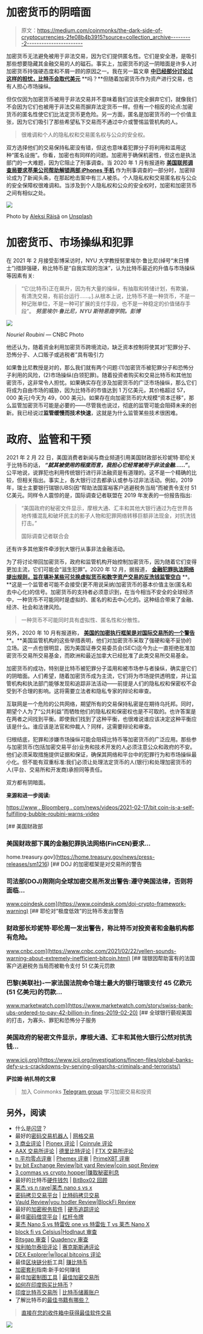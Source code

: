 # 加密货币的阴暗面

> 原文：<https://medium.com/coinmonks/the-dark-side-of-cryptocurrencies-2fe08b4b3915?source=collection_archive---------2----------------------->

加密货币无法避免被用于非法交易，因为它们提供匿名性。它们是安全港，是吸引那些想要隐藏其金融交易的人的磁石。事实上，加密货币的这一阴暗面是许多人对加密货币持强硬态度和不屑一顾的原因之一。我在另一篇文章 [**中已经部分讨论过这样的担忧，比特币会取代美元**](/coinmonks/will-bitcoin-replace-the-us-dollar-f5598add5ef6) **吗？**但随着加密货币作为资产进行交易，也有人担心市场操纵。

但仅仅因为加密货币被用于非法交易并不意味着我们应该完全摒弃它们，就像我们不会因为它们也被用于非法交易而摒弃法定货币一样。但有一个相反的论点:加密货币的匿名性使它们比法定货币更危险。另一方面，匿名是加密货币的一个价值主张，因为它们吸引了那些希望私下交易而不通过中介或警惕监管机构的人。

> 很难调和个人的隐私权和交易匿名权与公众的安全权。

双方选择他们的交易保持私密没有错，但这也意味着犯罪分子将利用和滥用这种“匿名设施”。你看，加密也有同样的问题。加密用于确保机密性，但这也是执法部门的一大难题，因为它阻止了刑事调查。当 2020 年 1 月有报道称 [**美国联邦调查局要求苹果公司帮助解锁两部 iPhones 手机**](https://www.nytimes.com/2020/01/07/technology/apple-fbi-iphone-encryption.html) 作为刑事调查的一部分时，加密辩论成为了新闻头条，在那起枪击案中有三人被杀。个人隐私权和交易匿名权与公众的安全保障权很难调和。当涉及到个人隐私权和公众的安全权时，加密和加密货币之间有相似之处。

![](img/e753d9e3d8be1a75f13881969e351a4c.png)

Photo by [Aleksi Räisä](https://unsplash.com/@denarium_bitcoin?utm_source=medium&utm_medium=referral) on [Unsplash](https://unsplash.com?utm_source=medium&utm_medium=referral)

# **加密货币、市场操纵和犯罪**

在 2021 年 2 月接受彭博采访时，NYU 大学教授努里埃尔·鲁比尼(绰号“末日博士”)措辞强硬，称比特币是“自我实现的泡沫”，认为比特币最近的升值与市场操纵等因素有关:

> “它(比特币)正在飙升，因为有大量的操纵，有抽取和转储计划，有欺骗，有清洗交易，有前台运行……。].从根本上说，比特币不是一种货币，不是一种记账单位，不是一种可扩展的支付手段，也不是一种稳定的价值储存手段”。 ***努里埃尔·鲁比尼，NYU 斯特恩商学院。彭博***

![](img/34f1da475667dda66403756722b3b887.png)

*Nouriel Roubini —* CNBC Photo

他还认为，随着资金利用加密货币跨境流动，缺乏资本控制将使其对“犯罪分子、恐怖分子、人口贩子或逃税者”具有吸引力

如果鲁比尼教授是对的，那么我们就有两个问题:(1)加密货币被犯罪分子和恐怖分子利用的风险，(2)市场操纵(白领犯罪)。随着投资者购买和交易比特币和其他加密货币，这非常令人担忧。如果确实存在涉及加密货币的广泛市场操纵，那么它们将成为自由市场的威胁，因为比特币的市值达到 1 万亿美元，其价格超过 57，000 美元(今天为 49，000 美元)。如果存在向加密货币的大规模“资本迁移”，那么监管加密货币可能是必要的——尽管我也说过，彻底的监管可能会阻碍未来的创新。我已经说过**监管缓慢而技术快速**，这就是为什么监管某些技术很困难。

# **政府、监管和干预**

2021 年 2 月 22 日，美国消费者新闻与商业频道引用美国财政部长珍妮特·耶伦关于比特币的话， ***“就其被使用的程度而言，我担心它经常被用于非法金融……”***。公平地说，说罪犯也利用传统银行进行非法融资是有道理的。这不是一个精确的比较，但相关指出。事实上，各大银行过去都承认或参与过非法活动。例如，2019 年，瑞士主要银行瑞银(UBS)因“帮助法国富裕客户逃避税务当局”而被责令支付 51 亿美元。同样令人震惊的是，国际调查记者联盟在 2019 年发表的一份报告指出:

> “美国政府的秘密文件显示，摩根大通、汇丰和其他大银行通过为在世界各地传播混乱和破坏民主的影子人物和犯罪网络转移巨额非法现金，对抗洗钱打击。”
> 
> 国际调查记者联合会

还有许多其他案件牵涉到大银行从事非法金融活动。

为了将讨论带回加密货币，政府和监管机构开始控制加密货币，因为随着它们变得更加主流，它们可能会“滋生犯罪”。2020 年 12 月，据报道， [**金融犯罪执法网络提出规则，旨在填补某些可兑换虚拟货币和数字资产交易的反洗钱监管空白**](https://home.treasury.gov/news/press-releases/sm1216) **。**这是一个监管者可能不会接受(更不用说采纳)加密货币的基本价值主张(匿名和去中心化)的信号。加密货币的支持者必须意识到，在当今相当不安全的全球经济中，一种货币不可能同时是虚拟的、匿名的和去中心化的。这种结合带来了金融、经济、社会和法律风险。

> 一种货币不可能同时具有虚拟性、匿名性和分散性。

另外，2020 年 10 月有报道称， [**美国的加密执行框架是对国际交易所的一个警告**](https://www.coindesk.com/doj-crypto-framework-warning) **。**美国监管机构的这些举措表明，他们对加密货币采取了强硬和毫不妥协的立场。这一点也很明显，因为美国证券交易委员会(SEC)迄今为止一直拒绝批准加密货币交易所交易基金，而欧洲和最近加拿大已经批准了此类交易所交易基金。

加密货币的成功，特别是比特币被犯罪分子滥用和被市场参与者操纵，确实是它们的阴暗面。人们希望，随着加密货币成为主流，它们将为市场提供透明度，并让监管机构和执法部门能够发现和追踪非法活动——前提是人们的隐私权和保密权不会受到不合理的影响。这将需要立法者和隐私专家的辩论和审查。

互联网是一个危险的公共网络，期望所有的交易保持私密是在期待乌托邦。同时，期望个人为了“公共利益”而牺牲他们的隐私权和保密权也是不可取的。也许答案是在两者之间找到平衡。即使我们找到了这种平衡，也很难说谁应该决定这种平衡应该是什么。谁应该是法官和仲裁人？同样，这需要辩论和审查。

归根结底，犯罪和涉嫌市场操纵可能会阻碍比特币等加密货币的广泛应用。那些参与加密货币(包括加密交易平台)业务和技术开发的人必须注意公众和政府的不安。他们必须采取措施提供证据和保证，确保其网络和平台中的犯罪行为和市场操纵最小化。但不能有双重标准:我们必须让处理法定货币的人(银行)和处理加密货币的人(平台、交易所和开发商)承担同等责任。

双方都有阴暗面。

**来源和进一步阅读:**

[https://www . Bloomberg . com/news/videos/2021-02-17/bit coin-is-a-self-fulfilling-bubble-roubini-warns-video](https://www.bloomberg.com/news/videos/2021-02-17/bitcoin-is-a-self-fulfilling-bubble-roubini-warns-video)

[](https://home.treasury.gov/news/press-releases/sm1216) [## 美国财政部

### 美国财政部下属的金融犯罪执法网络(FinCEN)要求…

home.treasury.gov](https://home.treasury.gov/news/press-releases/sm1216) [](https://www.coindesk.com/doj-crypto-framework-warning) [## DOJ 的加密框架是对交易所的警告

### 司法部(DOJ)刚刚向全球加密交易所发出警告:遵守美国法律，否则将面临…

www.coindesk.com](https://www.coindesk.com/doj-crypto-framework-warning) [](https://www.cnbc.com/2021/02/22/yellen-sounds-warning-about-extremely-inefficient-bitcoin.html) [## 耶伦对“极度低效”的比特币发出警告

### 财政部长珍妮特·耶伦周一发出警告，称比特币对投资者和金融机构都有危险。

www.cnbc.com](https://www.cnbc.com/2021/02/22/yellen-sounds-warning-about-extremely-inefficient-bitcoin.html) [](https://www.marketwatch.com/story/swiss-bank-ubs-ordered-to-pay-42-billion-in-fines-2019-02-20) [## 瑞银因帮助富有的法国客户逃避税务当局而被勒令支付 51 亿美元罚款

### 巴黎(美联社)-一家法国法院命令瑞士最大的银行瑞银支付 45 亿欧元(51 亿美元)的罚款…

www.marketwatch.com](https://www.marketwatch.com/story/swiss-bank-ubs-ordered-to-pay-42-billion-in-fines-2019-02-20) [](https://www.icij.org/investigations/fincen-files/global-banks-defy-u-s-crackdowns-by-serving-oligarchs-criminals-and-terrorists/) [## 全球银行藐视美国的打击，为寡头、罪犯和恐怖分子服务

### 美国政府的秘密文件显示，摩根大通、汇丰和其他大银行公然对抗洗钱…

www.icij.org](https://www.icij.org/investigations/fincen-files/global-banks-defy-u-s-crackdowns-by-serving-oligarchs-criminals-and-terrorists/) 

**萨拉姆·纳扎特的文章**

> 加入 Coinmonks [Telegram group](https://t.me/joinchat/EPmjKpNYwRMsBI4p) 学习加密交易和投资

## 另外，阅读

*   什么是[闪贷](https://blog.coincodecap.com/what-are-flash-loans-on-ethereum)？
*   最好的[密码交易机器人](/coinmonks/crypto-trading-bot-c2ffce8acb2a) | [网格交易](https://blog.coincodecap.com/grid-trading)
*   [3 商业评论](/coinmonks/3commas-review-an-excellent-crypto-trading-bot-2020-1313a58bec92) | [Pionex 评论](/coinmonks/pionex-review-exchange-with-crypto-trading-bot-1e459d0191ea) | [Coinrule 评论](https://blog.coincodecap.com/coinrule-review-a-perfect-trading-bot)
*   [AAX 交易所评论](/coinmonks/aax-exchange-review-2021-67c5ea09330c) | [德里比特评论](/coinmonks/deribit-review-options-fees-apis-and-testnet-2ca16c4bbdb2) | [FTX 交易所评论](/coinmonks/ftx-crypto-exchange-review-53664ac1198f)
*   [n 平均零点评审](/coinmonks/ngrave-zero-review-c465cf8307fc) | [Phemex 评审](/coinmonks/phemex-review-4cfba0b49e28) | [PrimeXBT 评审](/coinmonks/primexbt-review-88e0815be858)
*   [by bit Exchange Review](/coinmonks/bybit-exchange-review-dbd570019b71)|[bit yard Review](https://blog.coincodecap.com/bityard-reivew)|[coin spot Review](https://blog.coincodecap.com/coinspot-review)
*   [3 commas vs crypto hopper](/coinmonks/3commas-vs-pionex-vs-cryptohopper-best-crypto-bot-6a98d2baa203)|[赚取秘密利息](/coinmonks/earn-crypto-interest-b10b810fdda3)
*   最好的比特币[硬件钱包](/coinmonks/the-best-cryptocurrency-hardware-wallets-of-2020-e28b1c124069?source=friends_link&sk=324dd9ff8556ab578d71e7ad7658ad7c) | [BitBox02 回顾](/coinmonks/bitbox02-review-your-swiss-bitcoin-hardware-wallet-c36c88fff29)
*   [莱杰 vs n rave](https://blog.coincodecap.com/ngrave-vs-ledger)|[莱杰 nano s vs x](https://blog.coincodecap.com/ledger-nano-s-vs-x)
*   [密码拷贝交易平台](/coinmonks/top-10-crypto-copy-trading-platforms-for-beginners-d0c37c7d698c) | [比特码拷贝交易](https://blog.coincodecap.com/bityard-copy-trading)
*   [Vauld Review](https://blog.coincodecap.com/vauld-review)|[you hodler Review](/coinmonks/youhodler-4-easy-ways-to-make-money-98969b9689f2)|[BlockFi Review](/coinmonks/blockfi-review-53096053c097)
*   最好的[加密税务软件](/coinmonks/best-crypto-tax-tool-for-my-money-72d4b430816b) | [硬币追踪评论](/coinmonks/cointracking-review-a-reliable-cryptocurrency-tax-software-5114e3eb5737)
*   最佳[密码借贷平台](/coinmonks/top-5-crypto-lending-platforms-in-2020-that-you-need-to-know-a1b675cec3fa) | [杠杆令牌](/coinmonks/leveraged-token-3f5257808b22)
*   [莱杰 Nano S vs 特雷佐 one vs 特雷佐 T vs 莱杰 Nano X](https://blog.coincodecap.com/ledger-nano-s-vs-trezor-one-ledger-nano-x-trezor-t)
*   [block fi vs Celsius](/coinmonks/blockfi-vs-celsius-vs-hodlnaut-8a1cc8c26630)|[Hodlnaut 审查](https://blog.coincodecap.com/hodlnaut-review)
*   [Bitsgap 审查](/coinmonks/bitsgap-review-a-crypto-trading-bot-that-makes-easy-money-a5d88a336df2) | [Quadency 审查](/coinmonks/quadency-review-a-crypto-trading-automation-platform-3068eaa374e1)
*   [埃利帕尔泰坦评论](/coinmonks/ellipal-titan-review-85e9071dd029) | [赛克斯斯通评论](https://blog.coincodecap.com/secux-stone-hardware-wallet-review)
*   [DEX Explorer](https://explorer.bitquery.io/ethereum/dex)|[w](https://explorer.bitquery.io/graphql)|[local bitcoins 评论](https://blog.coincodecap.com/localbitcoins-review)
*   最佳[区块链分析](https://bitquery.io/blog/best-blockchain-analysis-tools-and-software)工具| [赚比特币](https://blog.coincodecap.com/earn-bitcoin)
*   [加密套利](/coinmonks/crypto-arbitrage-guide-how-to-make-money-as-a-beginner-62bfe5c868f6)指南:新手如何赚钱
*   最佳[加密制图工具](/coinmonks/what-are-the-best-charting-platforms-for-cryptocurrency-trading-85aade584d80) | [最佳加密交易所](/coinmonks/crypto-exchange-dd2f9d6f3769)
*   [如何在印度购买比特币](https://blog.coincodecap.com/buy-bitcoin-app-india)？
*   [印度比特币交易所](/coinmonks/bitcoin-exchange-in-india-7f1fe79715c9) | [比特币储蓄账户](https://blog.coincodecap.com/bitcoin-savings-account)
*   了解比特币的[最佳书籍有哪些？](/coinmonks/what-are-the-best-books-to-learn-bitcoin-409aeb9aff4b)

> [直接在您的收件箱中获得最佳软件交易](/coinmonks/newsletters/coinmonks)

[![](img/160ce73bd06d46c2250251e7d5969f9d.png)](https://medium.com/coinmonks/newsletters/coinmonks)